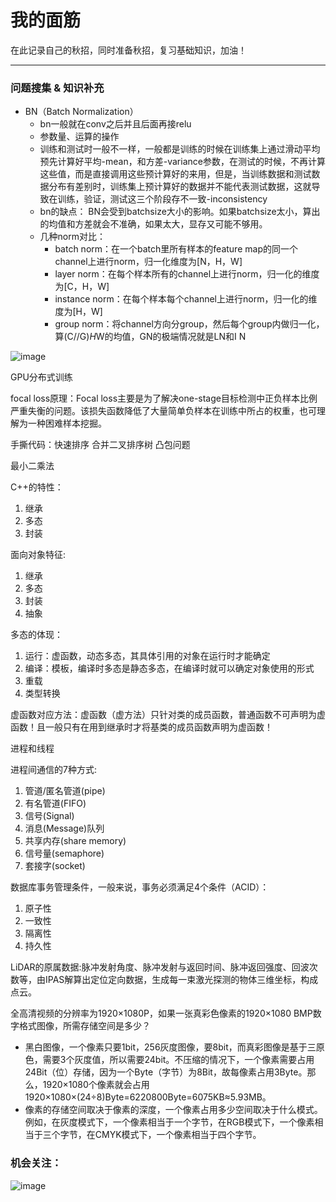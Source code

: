 # 我的面筋
在此记录自己的秋招，同时准备秋招，复习基础知识，加油！

----
### 问题搜集 & 知识补充

- BN（Batch Normalization）
  - bn一般就在conv之后并且后面再接relu
  - 参数量、运算的操作
  - 训练和测试时一般不一样，一般都是训练的时候在训练集上通过滑动平均预先计算好平均-mean，和方差-variance参数，在测试的时候，不再计算这些值，而是直接调用这些预计算好的来用，但是，当训练数据和测试数据分布有差别时，训练集上预计算好的数据并不能代表测试数据，这就导致在训练，验证，测试这三个阶段存不一致-inconsistency
  - bn的缺点：
    BN会受到batchsize大小的影响。如果batchsize太小，算出的均值和方差就会不准确，如果太大，显存又可能不够用。
  - 几种norm对比：
    - batch norm：在一个batch里所有样本的feature map的同一个channel上进行norm，归一化维度为[N，H，W]
    - layer norm：在每个样本所有的channel上进行norm，归一化的维度为[C，H，W]
    - instance norm：在每个样本每个channel上进行norm，归一化的维度为[H，W]
    - group norm：将channel方向分group，然后每个group内做归一化，算(C//G)*H*W的均值，GN的极端情况就是LN和I N

![image](https://user-images.githubusercontent.com/35659023/125475672-f728ecd2-8d44-4e19-a779-84660a7a17af.png)


GPU分布式训练

focal loss原理：Focal loss主要是为了解决one-stage目标检测中正负样本比例严重失衡的问题。该损失函数降低了大量简单负样本在训练中所占的权重，也可理解为一种困难样本挖掘。


手撕代码：快速排序 合并二叉排序树 凸包问题

最小二乘法

C++的特性：
  1. 继承
  2. 多态
  3. 封装

面向对象特征:
  1. 继承
  2. 多态
  3. 封装
  4. 抽象

多态的体现：
  1. 运行：虚函数，动态多态，其具体引用的对象在运行时才能确定
  2. 编译：模板，编译时多态是静态多态，在编译时就可以确定对象使用的形式
  3. 重载
  4. 类型转换

虚函数对应方法：虚函数（虚方法）只针对类的成员函数，普通函数不可声明为虚函数！且一般只有在用到继承时才将基类的成员函数声明为虚函数！

进程和线程

进程间通信的7种方式:
  1. 管道/匿名管道(pipe)
  2. 有名管道(FIFO)
  3. 信号(Signal)
  4. 消息(Message)队列
  5. 共享内存(share memory)
  6. 信号量(semaphore)
  7. 套接字(socket)

数据库事务管理条件，一般来说，事务必须满足4个条件（ACID）：
  1. 原子性
  2. 一致性
  3. 隔离性
  4. 持久性

LiDAR的原属数据:脉冲发射角度、脉冲发射与返回时间、脉冲返回强度、回波次数等，由IPAS解算出定位定向数据，生成每一束激光探测的物体三维坐标，构成点云。

全高清视频的分辨率为1920×1080P，如果一张真彩色像素的1920×1080 BMP数字格式图像，所需存储空间是多少？
  - 黑白图像，一个像素只要1bit，256灰度图像，要8bit，而真彩图像是基于三原色，需要3个灰度值，所以需要24bit。不压缩的情况下，一个像素需要占用24Bit（位）存储，因为一个Byte（字节）为8Bit，故每像素占用3Byte。那么，1920×1080个像素就会占用1920×1080×(24÷8)Byte=6220800Byte=6075KB≈5.93MB。
  - 像素的存储空间取决于像素的深度，一个像素占用多少空间取决于什么模式。例如，在灰度模式下，一个像素相当于一个字节，在RGB模式下，一个像素相当于三个字节，在CMYK模式下，一个像素相当于四个字节。
 
### 机会关注：

![image](https://user-images.githubusercontent.com/35659023/125221928-9cc8b500-e2fb-11eb-9b87-c749bd274620.png)

